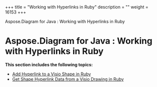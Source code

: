 +++
title = "Working with Hyperlinks in Ruby" 
description = "" 
weight = 16153 
+++

Aspose.Diagram for Java : Working with Hyperlinks in Ruby  

# Aspose.Diagram for Java : Working with Hyperlinks in Ruby


**This section includes the following topics:**

*   [Add Hyperlink to a Visio Shape in Ruby](https://docs2.aspose.com/diagram/java/plugins/asposediagramjavaforruby/rubyprogrammersguide/workingwithhyperlinksinruby/add+hyperlink+to+a+visio+shape+in+ruby)
*   [Get Shape Hyperlink Data from a Visio Drawing in Ruby](https://docs2.aspose.com/diagram/java/plugins/asposediagramjavaforruby/rubyprogrammersguide/workingwithhyperlinksinruby/get+shape+hyperlink+data+from+a+visio+drawing+in+ruby)

